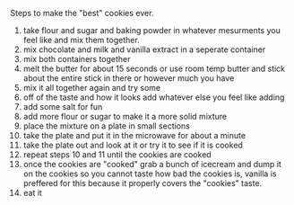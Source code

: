 Steps to make the "best" cookies ever.

1. take flour and sugar and baking powder in whatever mesurments you feel like and mix them together.
2. mix chocolate and milk and vanilla extract in a seperate container
3. mix both containers together
4. melt the butter for about 15 seconds or use room temp butter and stick about the entire stick in there or however much you have
5. mix it all together again and try some
6. off of the taste and how it looks add whatever else you feel like adding
7. add some salt for fun
8. add more flour or sugar to make it a more solid mixture
9. place the mixture on a plate in small sections 
10. take the plate and put it in the microwave for about a minute
11. take the plate out and look at it or try it to see if it is cooked
12. repeat steps 10 and 11 until the cookies are cooked
13. once the cookies are "cooked" grab a bunch of icecream and dump it on the cookies so you cannot taste how bad the cookies is, vanilla is preffered for this because it properly covers the "cookies" taste.
14. eat it